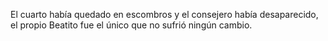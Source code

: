 El cuarto había quedado en escombros y el consejero 
había desaparecido, el propio Beatito fue el único 
que no sufrió ningún cambio.